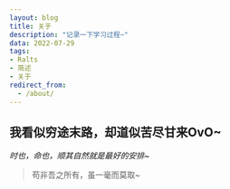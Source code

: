 ```yaml
---
layout: blog
title: 关于
description: "记录一下学习过程~"
data: 2022-07-29
tags: 
- Ralts
- 简述
- 关于
redirect_from:
  - /about/
---
```


## 我看似穷途末路，却道似苦尽甘来OvO~

*时也，命也，顺其自然就是最好的安排~* 

> 苟非吾之所有，虽一毫而莫取~
